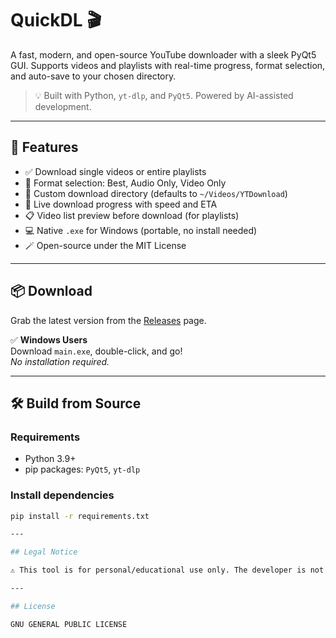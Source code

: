 # QuickDL 🎬

A fast, modern, and open-source YouTube downloader with a sleek PyQt5 GUI. Supports videos and playlists with real-time progress, format selection, and auto-save to your chosen directory.

> 💡 Built with Python, `yt-dlp`, and `PyQt5`. Powered by AI-assisted development.

---

## 🚀 Features

- ✅ Download single videos or entire playlists
- 🎵 Format selection: Best, Audio Only, Video Only
- 📂 Custom download directory (defaults to `~/Videos/YTDownload`)
- 📶 Live download progress with speed and ETA
- 📋 Video list preview before download (for playlists)
- 💻 Native `.exe` for Windows (portable, no install needed)
- 🪄 Open-source under the MIT License

---

## 📦 Download

Grab the latest version from the [Releases](https://github.com/udwije/QuickDL/releases) page.

✅ **Windows Users**  
Download `main.exe`, double-click, and go!  
_No installation required._

---

## 🛠️ Build from Source

### Requirements

- Python 3.9+
- pip packages: `PyQt5`, `yt-dlp`

### Install dependencies

```bash
pip install -r requirements.txt

---

## Legal Notice

⚠️ This tool is for personal/educational use only. The developer is not responsible for misuse.

---

## License

GNU GENERAL PUBLIC LICENSE

